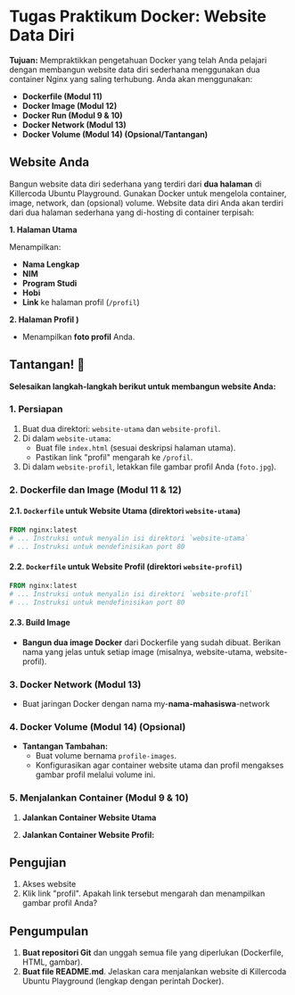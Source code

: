 # Tugas Praktikum Docker: Website Data Diri 

**Tujuan:**
Mempraktikkan pengetahuan Docker yang telah Anda pelajari dengan membangun website data diri sederhana menggunakan dua container Nginx yang saling terhubung. Anda akan menggunakan:

* **Dockerfile (Modul 11)**
* **Docker Image (Modul 12)**
* **Docker Run (Modul 9 & 10)**
* **Docker Network (Modul 13)**
* **Docker Volume (Modul 14) (Opsional/Tantangan)**

## Website Anda
Bangun website data diri sederhana yang terdiri dari **dua halaman** di Killercoda Ubuntu Playground. Gunakan Docker untuk mengelola container, image, network, dan (opsional) volume.
Website data diri Anda akan terdiri dari dua halaman sederhana yang di-hosting di container terpisah:

**1. Halaman Utama**

Menampilkan:

* **Nama Lengkap**
* **NIM**
* **Program Studi**
* **Hobi**
* **Link** ke halaman profil (`/profil`)

**2. Halaman Profil )**

* Menampilkan **foto profil** Anda.

## Tantangan! 🚀

**Selesaikan langkah-langkah berikut untuk membangun website Anda:**

### 1. Persiapan

1. Buat dua direktori: `website-utama` dan `website-profil`.
2. Di dalam `website-utama`:
   *  Buat file `index.html` (sesuai deskripsi halaman utama).
   * Pastikan link "profil" mengarah ke `/profil`.
3. Di dalam `website-profil`, letakkan file gambar profil Anda (`foto.jpg`).

### 2. Dockerfile dan Image (Modul 11 & 12)

#### 2.1.  `Dockerfile` untuk Website Utama (direktori `website-utama`)

```dockerfile
FROM nginx:latest 
# ... Instruksi untuk menyalin isi direktori `website-utama` 
# ... Instruksi untuk mendefinisikan port 80
```

#### 2.2.  `Dockerfile` untuk Website Profil (direktori `website-profil`)

```dockerfile
FROM nginx:latest
# ... Instruksi untuk menyalin isi direktori `website-profil` 
# ... Instruksi untuk mendefinisikan port 80 
```

#### 2.3. Build Image

-   **Bangun dua image Docker** dari Dockerfile yang sudah dibuat. Berikan nama yang jelas untuk setiap image (misalnya, website-utama, website-profil).

### 3. Docker Network (Modul 13)

* Buat jaringan Docker dengan nama my-**nama-mahasiswa**-network

### 4. Docker Volume (Modul 14) (Opsional)

* **Tantangan Tambahan:** 
    *  Buat volume bernama `profile-images`.
    * Konfigurasikan agar container website utama dan profil mengakses gambar profil melalui volume ini.

### 5. Menjalankan Container (Modul 9 & 10)

1. **Jalankan Container Website Utama**

2. **Jalankan Container Website Profil:**

## Pengujian 

1. Akses website  
2. Klik link "profil".  Apakah link tersebut mengarah dan menampilkan gambar profil Anda?

## Pengumpulan

1. **Buat repositori Git** dan unggah semua file yang diperlukan (Dockerfile, HTML, gambar).
2. **Buat file README.md**. Jelaskan cara menjalankan website di Killercoda Ubuntu Playground (lengkap dengan perintah Docker).

